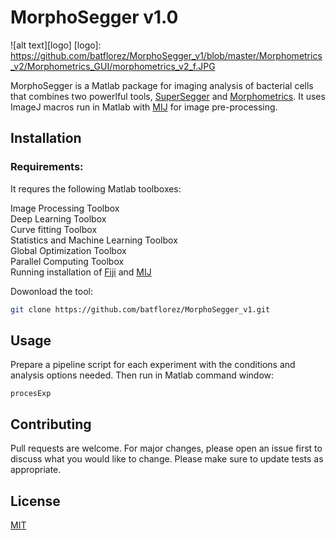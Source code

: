 # MorphoSegger v1.0
![alt text][logo]
[logo]: https://github.com/batflorez/MorphoSegger_v1/blob/master/Morphometrics_v2/Morphometrics_GUI/morphometrics_v2_f.JPG

MorphoSegger is a Matlab package for imaging analysis of bacterial cells that combines two powerlful tools, [SuperSegger](https://github.com/wiggins-lab/SuperSegger/wiki) and [Morphometrics](https://simtk.org/projects/morphometrics). It uses ImageJ macros run in Matlab with [MIJ](http://bigwww.epfl.ch/sage/soft/mij/) for image pre-processing.

## Installation

### Requirements:
It requres the following Matlab toolboxes:

Image Processing Toolbox  
Deep Learning Toolbox  
Curve fitting Toolbox  
Statistics and Machine Learning Toolbox  
Global Optimization Toolbox  
Parallel Computing Toolbox  
Running installation of [Fiji](https://fiji.sc/) and [MIJ](http://bigwww.epfl.ch/sage/soft/mij/)

Dowonload the tool:

```bash
git clone https://github.com/batflorez/MorphoSegger_v1.git
```

## Usage

Prepare a pipeline script for each experiment with the conditions and analysis options needed. Then run in Matlab command window:
```
procesExp
```

## Contributing
Pull requests are welcome. For major changes, please open an issue first to discuss what you would like to change.
Please make sure to update tests as appropriate.

## License
[MIT](https://choosealicense.com/licenses/mit/)